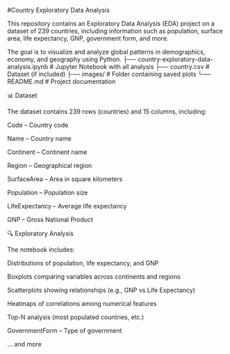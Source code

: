 
#Country Exploratory Data Analysis

This repository contains an Exploratory Data Analysis (EDA) project on a dataset of 239 countries, including information such as population, surface area, life expectancy, GNP, government form, and more.

The goal is to visualize and analyze global patterns in demographics, economy, and geography using Python.
├── country-exploratory-data-analysis.ipynb   # Jupyter Notebook with all analysis
├── country.csv                               # Dataset (if included)
├── images/                                   # Folder containing saved plots
└── README.md                                 # Project documentation

📊 Dataset

The dataset contains 239 rows (countries) and 15 columns, including:

Code – Country code

Name – Country name

Continent – Continent name

Region – Geographical region

SurfaceArea – Area in square kilometers

Population – Population size

LifeExpectancy – Average life expectancy

GNP – Gross National Product

🔍 Exploratory Analysis

The notebook includes:

Distributions of population, life expectancy, and GNP

Boxplots comparing variables across continents and regions

Scatterplots showing relationships (e.g., GNP vs Life Expectancy)

Heatmaps of correlations among numerical features

Top-N analysis (most populated countries, etc.)



GovernmentForm – Type of government

… and more
